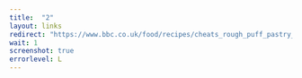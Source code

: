 ```yaml
---
title:  "2"
layout: links
redirect: "https://www.bbc.co.uk/food/recipes/cheats_rough_puff_pastry_91549"
wait: 1
screenshot: true
errorlevel: L
---
```



